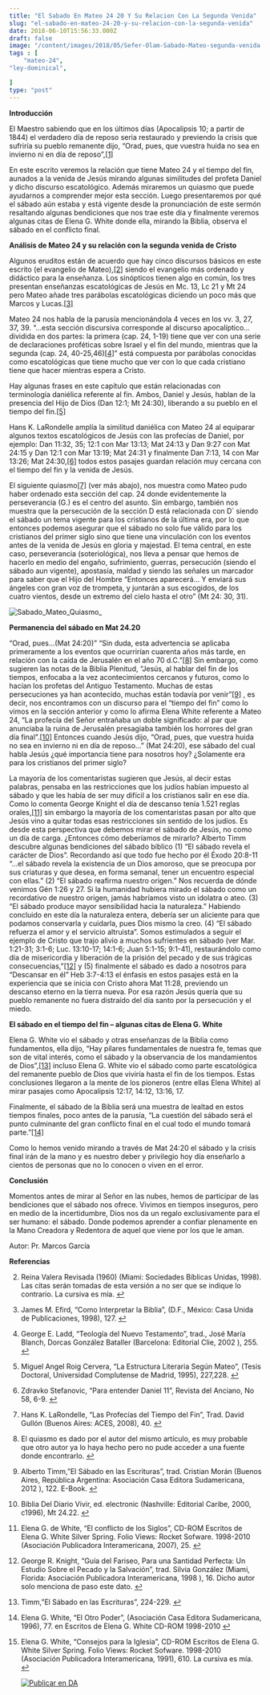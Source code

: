 ```yaml
---
title: "El Sabado En Mateo 24 20 Y Su Relacion Con La Segunda Venida"
slug: "el-sabado-en-mateo-24-20-y-su-relacion-con-la-segunda-venida"
date: 2018-06-10T15:56:33.000Z
draft: false
image: "/content/images/2018/05/Sefer-Olam-Sabado-Mateo-segunda-venida.png"
tags : [
    "mateo-24",
"ley-dominical",

]
type: "post"
---
```


   **Introducción**

 El Maestro sabiendo que en los últimos días (Apocalipsis 10; a partir de 1844) el verdadero día de reposo seria restaurado y previendo la crisis que sufriría su pueblo remanente dijo, “Orad, pues, que vuestra huida no sea en invierno ni en día de reposo”,[[1]](#fn1)

 En este escrito veremos la relación que tiene Mateo 24 y el tiempo del fin, aunados a la venida de Jesús mirando algunas similitudes del profeta Daniel y dicho discurso escatológico. Además miraremos un quiasmo que puede ayudarnos a comprender mejor esta sección. Luego presentaremos por qué el sábado aún estaba y está vigente desde la pronunciación de este sermón resaltando algunas bendiciones que nos trae este día y finalmente veremos algunas citas de Elena G. White donde ella, mirando la Biblia, observa el sábado en el conflicto final.

 **Análisis de Mateo 24 y su relación con la segunda venida de Cristo**

 Algunos eruditos están de acuerdo que hay cinco discursos básicos en este escrito (el evangelio de Mateo),[[2]](#fn2) siendo el evangelio más ordenado y didáctico para la enseñanza. Los sinópticos tienen algo en común, los tres presentan enseñanzas escatológicas de Jesús en Mc. 13, Lc 21 y Mt 24 pero Mateo añade tres parábolas escatológicas diciendo un poco más que Marcos y Lucas.[[3]](#fn3)

 Mateo 24 nos habla de la parusía mencionándola 4 veces en los vv. 3, 27, 37, 39. “…esta sección discursiva corresponde al discurso apocalíptico… dividida en dos partes: la primera (cap. 24, 1-19) tiene que ver con una serie de declaraciones proféticas sobre Israel y el fin del mundo, mientras que la segunda (cap. 24, 40-25,46)[[4]](#fn4)” está compuesta por parábolas conocidas como escatológicas que tiene mucho que ver con lo que cada cristiano tiene que hacer mientras espera a Cristo.

 Hay algunas frases en este capítulo que están relacionadas con terminología daniélica referente al fin. Ambos, Daniel y Jesús, hablan de la presencia del Hijo de Dios (Dan 12:1; Mt 24:30), liberando a su pueblo en el tiempo del fin.[[5]](#fn5)

 Hans K. LaRondelle amplía la similitud daniélica con Mateo 24 al equiparar algunos textos escatológicos de Jesús con las profecías de Daniel, por ejemplo: Dan 11:32, 35; 12:1 con Mar 13:13; Mat 24:13 y Dan 9:27 con Mat 24:15 y Dan 12:1 con Mar 13:19; Mat 24:31 y finalmente Dan 7:13, 14 con Mar 13:26; Mat 24:30,[[6]](#fn6) todos estos pasajes guardan relación muy cercana con el tiempo del fin y la venida de Jesús.

 El siguiente quiasmo[[7]](#fn7) (ver más abajo), nos muestra como Mateo pudo haber ordenado esta sección del cap. 24 donde evidentemente la perseverancia (G.) es el centro del asunto. Sin embargo, también nos muestra que la persecución de la sección D está relacionada con D´ siendo el sábado un tema vigente para los cristianos de la última era, por lo que entonces podemos asegurar que el sábado no solo fue válido para los cristianos del primer siglo sino que tiene una vinculación con los eventos antes de la venida de Jesús en gloria y majestad. El tema central, en este caso, perseverancia (soteriológica), nos lleva a pensar que hemos de hacerlo en medio del engaño, sufrimiento, guerras, persecución (siendo el sábado aun vigente), apostasía, maldad y siendo las señales un marcador para saber que el Hijo del Hombre “Entonces aparecerá… Y enviará sus ángeles con gran voz de trompeta, y juntarán a sus escogidos, de los cuatro vientos, desde un extremo del cielo hasta el otro” (Mt 24: 30, 31).

 ![Sabado_Mateo_Quiasmo_](/content/images/2018/05/Sabado_Mateo_Quiasmo_.jpg)

 **Permanencia del sábado en Mat 24.20**

 “Orad, pues…(Mat 24:20)” “Sin duda, esta advertencia se aplicaba primeramente a los eventos que ocurrirían cuarenta años más tarde, en relación con la caída de Jerusalén en el año 70 d.C.”[[8]](#fn8) Sin embargo, como sugieren las notas de la Biblia Plenitud, “Jesús, al hablar del fin de los tiempos, enfocaba a la vez acontecimientos cercanos y futuros, como lo hacían los profetas del Antiguo Testamento. Muchas de estas persecuciones ya han acontecido, muchas están todavía por venir”[[9]](#fn9) , es decir, nos encontramos con un discurso para el “tiempo del fin” como lo vimos en la sección anterior y como lo afirma Elena White referente a Mateo 24, “La profecía del Señor entrañaba un doble significado: al par que anunciaba la ruina de Jerusalén presagiaba también los horrores del gran día final”.[[10]](#fn10) Entonces cuando Jesús dijo, “Orad, pues, que vuestra huida no sea en invierno ni en día de reposo…” (Mat 24:20), ese sábado del cual habla Jesús ¿qué importancia tiene para nosotros hoy? ¿Solamente era para los cristianos del primer siglo?

 La mayoría de los comentaristas sugieren que Jesús, al decir estas palabras, pensaba en las restricciones que los judíos habían impuesto al sábado y que les había de ser muy difícil a los cristianos salir en ese día. Como lo comenta George Knight el día de descanso tenía 1.521 reglas orales,[[11]](#fn11) sin embargo la mayoría de los comentaristas pasan por alto que Jesús vino a quitar todas esas restricciones sin sentido de los judíos. Es desde esta perspectiva que debemos mirar el sábado de Jesús, no como un día de carga. ¿Entonces cómo deberíamos de mirarlo? Alberto Timm descubre algunas bendiciones del sábado bíblico (1) “El sábado revela el carácter de Dios”. Recordando así que todo fue hecho por él Éxodo 20:8-11 “…el sábado revela la existencia de un Dios amoroso, que se preocupa por sus criaturas y que desea, en forma semanal, tener un encuentro especial con ellas.” (2) “El sábado reafirma nuestro origen.” Nos recuerda de dónde venimos Gén 1:26 y 27. Si la humanidad hubiera mirado el sábado como un recordativo de nuestro origen, jamás habríamos visto un idolatra o ateo. (3) “El sábado produce mayor sensibilidad hacia la naturaleza.” Habiendo concluido en este día la naturaleza entera, debería ser un aliciente para que podamos conservarla y cuidarla, pues Dios mismo la creo. (4) “El sábado refuerza el amor y el servicio altruista”. Somos estimulados a seguir el ejemplo de Cristo que trajo alivio a muchos sufrientes en sábado (ver Mar. 1:21-31; 3:1-6; Luc. 13:10-17; 14:1-6; Juan 5:1-15; 9:1-41), restaurándolo como día de misericordia y liberación de la prisión del pecado y de sus trágicas consecuencias,”[[12]](#fn12) y (5) finalmente el sábado es dado a nosotros para “Descansar en él” Heb 3:7-4:13 el énfasis en estos pasajes está en la experiencia que se inicia con Cristo ahora Mat 11:28, previendo un descanso eterno en la tierra nueva. Por esa razón Jesús quería que su pueblo remanente no fuera distraído del día santo por la persecución y el miedo.

 **El sábado en el tiempo del fin – algunas citas de Elena G. White**

 Elena G. White vio el sábado y otras enseñanzas de la Biblia como fundamentos, ella dijo, “Hay pilares fundamentales de nuestra fe, temas que son de vital interés, como el sábado y la observancia de los mandamientos de Dios”,[[13]](#fn13) incluso Elena G. White vio el sábado como parte escatológica del remanente pueblo de Dios que viviría hasta el fin de los tiempos. Estas conclusiones llegaron a la mente de los pioneros (entre ellas Elena White) al mirar pasajes como Apocalipsis 12:17, 14:12, 13:16, 17.

 Finalmente, el sábado de la Biblia será una muestra de lealtad en estos tiempos finales, poco antes de la parusía, “La cuestión del sábado será el punto culminante del gran conflicto final en el cual todo el mundo tomará parte.”[[14]](#fn14)

 Como lo hemos venido mirando a través de Mat 24:20 el sábado y la crisis final irán de la mano y es nuestro deber y privilegio hoy día enseñarlo a cientos de personas que no lo conocen o viven en el error.

 **Conclusión**

 Momentos antes de mirar al Señor en las nubes, hemos de participar de las bendiciones que el sábado nos ofrece. Vivimos en tiempos inseguros, pero en medio de la incertidumbre, Dios nos da un regalo exclusivamente para el ser humano: el sábado. Donde podemos aprender a confiar plenamente en la Mano Creadora y Redentora de aquel que viene por los que le aman.

 Autor: Pr. Marcos García

 **Referencias**

   
 2. Reina Valera Revisada (1960) (Miami: Sociedades Bíblicas Unidas, 1998). Las citas serán tomadas de esta versión a no ser que se indique lo contrario. La cursiva es mía. [↩︎](#fnref1)

 
 4. James M. Efird, “Como Interpretar la Biblia”, (D.F., México: Casa Unida de Publicaciones, 1998), 127. [↩︎](#fnref2)

 
 6. George E. Ladd, “Teología del Nuevo Testamento”, trad., José María Blanch, Dorcas González Bataller (Barcelona: Editorial Clie, 2002 ), 255. [↩︎](#fnref3)

 
 8. Miguel Angel Roig Cervera, “La Estructura Literaria Según Mateo”, (Tesis Doctoral, Universidad Complutense de Madrid, 1995), 227,228. [↩︎](#fnref4)

 
 10. Zdravko Stefanovic, “Para entender Daniel 11”, Revista del Anciano, No 58, 6-9. [↩︎](#fnref5)

 
 12. Hans K. LaRondelle, “Las Profecías del Tiempo del Fin”, Trad. David Gullón (Buenos Aires: ACES, 2008), 40. [↩︎](#fnref6)

 
 14. El quiasmo es dado por el autor del mismo artículo, es muy probable que otro autor ya lo haya hecho pero no pude acceder a una fuente donde encontrarlo. [↩︎](#fnref7)

 
 16. Alberto Timm,”El Sábado en las Escrituras”, trad. Cristian Morán (Buenos Aires, República Argentina: Asociación Casa Editora Sudamericana, 2012 ), 122. E-Book. [↩︎](#fnref8)

 
 18. Biblia Del Diario Vivir, ed. electronic (Nashville: Editorial Caribe, 2000, c1996), Mt 24.22. [↩︎](#fnref9)

 
 20. Elena G. de White, “El conflicto de los Siglos”, CD-ROM Escritos de Elena G. White Silver Spring. Folio Views: Rocket Sofware. 1998-2010 (Asociación Publicadora Interamericana, 2007), 25. [↩︎](#fnref10)

 
 22. George R. Knight, “Guía del Fariseo, Para una Santidad Perfecta: Un Estudio Sobre el Pecado y la Salvación”, trad. Silvia González (Miami, Florida: Asociación Publicadora Interamericana, 1998 ), 16. Dicho autor solo menciona de paso este dato. [↩︎](#fnref11)

 
 24. Timm,”El Sábado en las Escrituras”, 224-229. [↩︎](#fnref12)

 
 26. Elena G. White, “El Otro Poder”, (Asociación Casa Editora Sudamericana, 1996), 77. en Escritos de Elena G. White CD-ROM 1998-2010 [↩︎](#fnref13)

 
 28. Elena G. White, “Consejos para la Iglesia”, CD-ROM Escritos de Elena G. White Silver Spring. Folio Views: Rocket Sofware. 1998-2010 (Asociación Publicadora Interamericana, 1991), 610. La cursiva es mía. [↩︎](#fnref14)

 
 
     [![Publicar en DA](/content/images/2020/06/Publicar_DA.png)](/quieres-publicar-en-da/) 